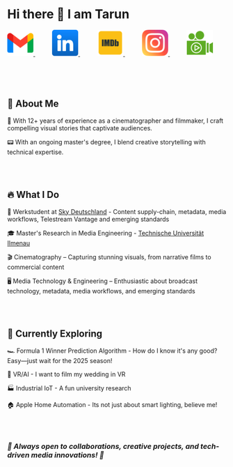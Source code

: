 # Hi there 👋 I am Tarun

<a href="tarunramani12@gmail.com">
    <img src="https://github.com/tarunramani12/tarunramani12/blob/main/gmail_logo.png" width="60">
</a> &nbsp;&nbsp;&nbsp;&nbsp;&nbsp;&nbsp;&nbsp;&nbsp;&nbsp;
<a href="https://www.linkedin.com/in/tarunramani12/">
    <img src="https://github.com/tarunramani12/tarunramani12/blob/main/linkedin_logo.png" width="60">
</a> &nbsp;&nbsp;&nbsp;&nbsp;&nbsp;&nbsp;&nbsp;&nbsp;&nbsp;
<a href="https://www.imdb.com/name/nm7049244/">
    <img src="https://github.com/tarunramani12/tarunramani12/blob/main/imdb_logo.png" width="60">
</a> &nbsp;&nbsp;&nbsp;&nbsp;&nbsp;&nbsp;&nbsp;&nbsp;&nbsp;
<a href="https://www.instagram.com/instarunramani/">
    <img src="https://github.com/tarunramani12/tarunramani12/blob/main/instagram_logo.png" width="60">
</a> &nbsp;&nbsp;&nbsp;&nbsp;&nbsp;&nbsp;&nbsp;&nbsp;&nbsp;
<a href="https://tarunramani12.wixsite.com/tarunramani">
    <img src="https://github.com/tarunramani12/tarunramani12/blob/main/camera_logo.png" width="60">
</a> &nbsp;&nbsp;&nbsp;&nbsp;&nbsp;&nbsp;&nbsp;&nbsp;&nbsp;

<br><br>
## 👀 About Me

🎥 With 12+ years of experience as a cinematographer and filmmaker, I craft compelling visual stories that captivate audiences.

📟 With an ongoing master's degree, I blend creative storytelling with technical expertise.


<br><br>
## 🔥 What I Do

👔 Werkstudent at [Sky Deutschland](https://www.sky.de) - Content supply-chain, metadata, media workflows, Telestream Vantage and emerging standards

🎓 Master's Research in Media Engineering - [Technische Universität Ilmenau](https://www.tu-ilmenau.de)

🎬 Cinematography – Capturing stunning visuals, from narrative films to commercial content

🖥️ Media Technology & Engineering – Enthusiastic about broadcast technology, metadata, media workflows, and emerging standards


<br><br>
## 🚀 Currently Exploring

🏎️ Formula 1 Winner Prediction Algorithm - How do I know it's any good? Easy—just wait for the 2025 season! 

🤖 VR/AI - I want to film my wedding in VR

🏭 Industrial IoT - A fun university research

🏠 Apple Home Automation - Its not just about smart lighting, believe me!


<br><br>
<h3><i>🔹 Always open to collaborations, creative projects, and tech-driven media innovations! 🔹</i></h3>



<!--
**tarunramani12/tarunramani12** is a ✨ _special_ ✨ repository because its `README.md` (this file) appears on your GitHub profile.

Here are some ideas to get you started:

- 🔭 I’m currently working on ...
- 🌱 I’m currently learning ...
- 👯 I’m looking to collaborate on ...
- 🤔 I’m looking for help with ...
- 💬 Ask me about ...
- 📫 How to reach me: ...
- 😄 Pronouns: ...
- ⚡ Fun fact: ...
-->
